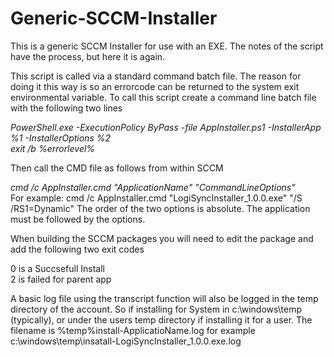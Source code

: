 # Generic-SCCM-Installer
This is a generic SCCM Installer for use with an EXE.
The notes of the script have the process, but here it is again.

<p>This script is called via a standard command batch file. The reason for doing it this way is so an errorcode can be returned to the system exit environmental variable. To call this script create a command line batch file with the following two lines</p>

<p><i>
PowerShell.exe -ExecutionPolicy ByPass -file AppInstaller.ps1 -InstallerApp %1 -InstallerOptions %2<br />
exit /b %errorlevel%
</i>
    </p>
<p>Then call the CMD file as follows from within SCCM</p>
<i>cmd /c AppInstaller.cmd "ApplicationName" "CommandLineOptions"</i><br />
For example: cmd /c AppInstaller.cmd "LogiSyncInstaller_1.0.0.exe" "/S /RS1=Dynamic" The order of the two options is absolute. The application must be followed by the options.
<p></p>
<p>When building the SCCM packages you will need to edit the package and add the following two exit codes  </p>
0 is a Succsefull Install<br />
2 is failed for parent app<br />
<p></p>

<p>A basic log file using the transcript function will also be logged in the temp directory of the account. So if installing for System in c:\windows\temp (typically), or under the users temp directory if installing it for a user. The filename is %temp%install-ApplicatioName.log for example c:\windows\temp\insatall-LogiSyncInstaller_1.0.0.exe.log</p>
    
